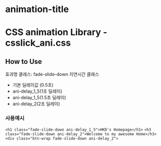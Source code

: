 # animation-title
# CSS animation Library - csslick_ani.css

## How to Use
효과명 클래스: fade-slide-down
지연시간 클래스
  - 기본 딜레이값 (0.5초)
  - ani-delay_1_5(1초 딜레이)
  - ani-delay_1_5(1.5초 딜레이)
  - ani-delay_2(2초 딜레이)

### 사용예시
```<h1 class="fade-slide-down ani-delay_1_5">HKD's Homepage</h1>```
```<h3 class="fade-slide-down ani-delay_2">Welcome to my awesome Home</h3>```
```<div class="btn-wrap fade-slide-down ani-delay_2">```

